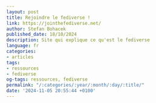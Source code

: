 ```yaml
---
layout: post
title: Rejoindre le fediverse !
link: https://jointhefediverse.net/
author: Stefan Bohacek
published_date: 18/10/2024
description: Site qui explique ce qu'est le fediverse
language: fr
categories:
- articles
tags:
- ressources
- fediverse
og-tags: ressources, fediverse
permalink: "/:categories/:year/:month/:day/:title/"
date: '2024-11-05 20:55:44 +0100'
---
```

